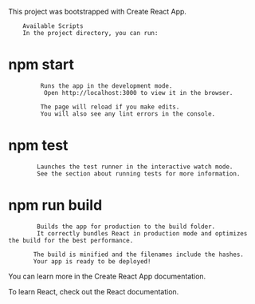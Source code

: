 This project was bootstrapped with Create React App.

        Available Scripts
        In the project directory, you can run:

# npm start 
             Runs the app in the development mode.
              Open http://localhost:3000 to view it in the browser.

             The page will reload if you make edits.
             You will also see any lint errors in the console.

# npm test
            Launches the test runner in the interactive watch mode.
            See the section about running tests for more information.

# npm run build
            Builds the app for production to the build folder.
            It correctly bundles React in production mode and optimizes the build for the best performance.

           The build is minified and the filenames include the hashes.
           Your app is ready to be deployed!




You can learn more in the Create React App documentation.

To learn React, check out the React documentation.


